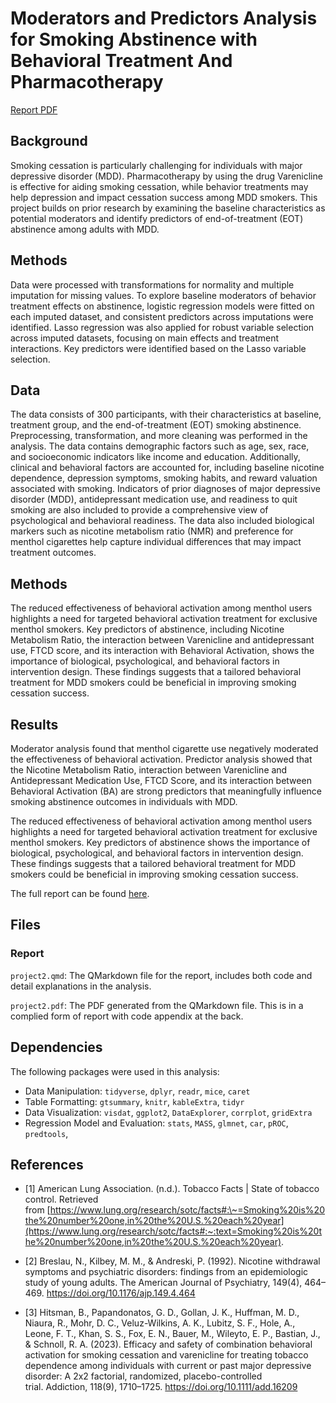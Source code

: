 # Moderators and Predictors Analysis for Smoking Abstinence with Behavioral Treatment And Pharmacotherapy

[Report PDF](project2.pdf)

## Background

Smoking cessation is particularly challenging for individuals with major depressive disorder (MDD). Pharmacotherapy by using the drug Varenicline is effective for aiding smoking cessation, while behavior treatments may help depression and impact cessation success among MDD smokers. This project builds on prior research by examining the baseline characteristics as potential moderators and identify predictors of end-of-treatment (EOT) abstinence among adults with MDD.

## Methods

Data were processed with transformations for normality and multiple imputation for missing values. To explore baseline moderators of behavior treatment effects on abstinence, logistic regression models were fitted on each imputed dataset, and consistent predictors across imputations were identified. Lasso regression was also applied for robust variable selection across imputed datasets, focusing on main effects and treatment interactions. Key predictors were identified based on the Lasso variable selection.

## Data

The data consists of 300 participants, with their characteristics at baseline, treatment group, and the end-of-treatment (EOT) smoking abstinence. Preprocessing, transformation, and more cleaning was performed in the analysis. The data contains demographic factors such as age, sex, race, and socioeconomic indicators like income and education. Additionally, clinical and behavioral factors are accounted for, including baseline nicotine dependence, depression symptoms, smoking habits, and reward valuation associated with smoking. Indicators of prior diagnoses of major depressive disorder (MDD), antidepressant medication use, and readiness to quit smoking are also included to provide a comprehensive view of psychological and behavioral readiness. The data also included biological markers such as nicotine metabolism ratio (NMR) and preference for menthol cigarettes help capture individual differences that may impact treatment outcomes.

## Methods

The reduced effectiveness of behavioral activation among menthol users highlights a need for targeted behavioral activation treatment for exclusive menthol smokers. Key predictors of abstinence, including Nicotine Metabolism Ratio, the interaction between Varenicline and antidepressant use, FTCD score, and its interaction with Behavioral Activation, shows the importance of biological, psychological, and behavioral factors in intervention design. These findings suggests that a tailored behavioral treatment for MDD smokers could be beneficial in improving smoking cessation success.

## Results

Moderator analysis found that menthol cigarette use negatively moderated the effectiveness of behavioral activation. Predictor analysis showed that the Nicotine Metabolism Ratio, interaction between Varenicline and Antidepressant Medication Use, FTCD Score, and its interaction between Behavioral Activation (BA) are strong predictors that meaningfully influence smoking abstinence outcomes in individuals with MDD.

The reduced effectiveness of behavioral activation among menthol users highlights a need for targeted behavioral activation treatment for exclusive menthol smokers. Key predictors of abstinence shows the importance of biological, psychological, and behavioral factors in intervention design. These findings suggests that a tailored behavioral treatment for MDD smokers could be beneficial in improving smoking cessation success.

The full report can be found [here](project2.pdf).

## Files

### Report

`project2.qmd`: The QMarkdown file for the report, includes both code and detail explanations in the analysis.

`project2.pdf`: The PDF generated from the QMarkdown file. This is in a complied form of report with code appendix at the back.

## Dependencies

The following packages were used in this analysis:

-   Data Manipulation: `tidyverse`, `dplyr`, `readr`, `mice`, `caret`
-   Table Formatting: `gtsummary`, `knitr`, `kableExtra`, `tidyr`
-   Data Visualization: `visdat`, `ggplot2`, `DataExplorer`, `corrplot`, `gridExtra`
-   Regression Model and Evaluation: `stats`, `MASS`, `glmnet`, `car`, `pROC`, `predtools`,

## References

-   [1] American Lung Association. (n.d.). Tobacco Facts \| State of tobacco control. Retrieved from [https://www.lung.org/research/sotc/facts#:\~=Smoking%20is%20the%20number%20one,in%20the%20U.S.%20each%20year](https://www.lung.org/research/sotc/facts#:~:text=Smoking%20is%20the%20number%20one,in%20the%20U.S.%20each%20year).

-   [2] Breslau, N., Kilbey, M. M., & Andreski, P. (1992). Nicotine withdrawal symptoms and psychiatric disorders: findings from an epidemiologic study of young adults. The American Journal of Psychiatry, 149(4), 464–469. <https://doi.org/10.1176/ajp.149.4.464>

-   [3] Hitsman, B., Papandonatos, G. D., Gollan, J. K., Huffman, M. D., Niaura, R., Mohr, D. C., Veluz-Wilkins, A. K., Lubitz, S. F., Hole, A., Leone, F. T., Khan, S. S., Fox, E. N., Bauer, M., Wileyto, E. P., Bastian, J., & Schnoll, R. A. (2023). Efficacy and safety of combination behavioral activation for smoking cessation and varenicline for treating tobacco dependence among individuals with current or past major depressive disorder: A 2x2 factorial, randomized, placebo-controlled trial. Addiction, 118(9), 1710–1725. <https://doi.org/10.1111/add.16209>
